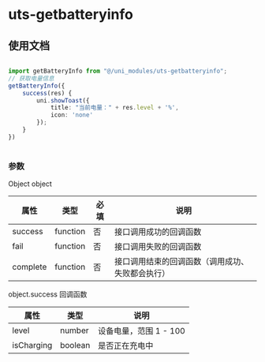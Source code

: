 # uts-getbatteryinfo

## 使用文档

```ts

import getBatteryInfo from "@/uni_modules/uts-getbatteryinfo";  
// 获取电量信息
getBatteryInfo({  
	success(res) {  
		uni.showToast({  
			title: "当前电量：" + res.level + '%',  
			icon: 'none'  
		});  
	}  
})
				

```



### 参数

Object object

|属性|类型|必填|说明|
|----|---|----|----|
|success|function|否|接口调用成功的回调函数|
|fail|function|否|接口调用失败的回调函数|
|complete|function|否|接口调用结束的回调函数（调用成功、失败都会执行）|



object.success 回调函数


|属性|类型|说明|
|----|---|----|
|level|number|设备电量，范围 1 - 100|
|isCharging|boolean|是否正在充电中|
